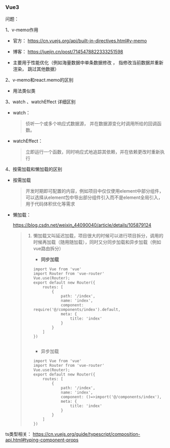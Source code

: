 ### Vue3



问题：

1、v-memo作用

- 官方： https://cn.vuejs.org/api/built-in-directives.html#v-memo

- 博客： https://juejin.cn/post/7145478822333251598

- 主要用于性能优化（例如海量数据中单条数据修改 ， 指修改当前数据并重新渲染， 跳过其他数据）

2、v-memo和react.memo的区别

- 用法类似类

3、watch 、watchEffect 详细区别

- watch：
  
   > 侦听一个或多个响应式数据源， 并在数据源变化时调用所给的回调函数。


- watchEffect：

   > 立即运行一个函数，同时响应式地追踪其依赖，并在依赖更改时重新执行

4、按需加载和懒加载的区别

- 按需加载

  > 开发时期即可配置的内容，例如项目中仅仅使用element中部分组件，可以选择从element包中导出部分组件引入而不是element全局引入，用于代码体积优化等需求

- 懒加载：

  https://blog.csdn.net/weixin_44090040/article/details/105879124

  > 1. 懒加载又叫延迟加载，项目很大的时候可以进行项目拆分，调用的时候再加载（随用随加载），同时又分同步加载和异步加载（例如vue路由拆分）
  >
  >    - **同步加载**
  >
  >    ```vue
  >    import Vue from 'vue'
  >    import Router from 'vue-router'
  >    Vue.use(Router);
  >    export default new Router({
  >        routes: [
  >            {
  >                path: '/index',
  >                name: 'index',
  >                component: require('@/components/index').default,
  >                meta: {
  >                    title: 'index'
  >                }
  >            }
  >        ]
  >    })
  >       
  >    ```
  >
  >    - 异步加载
  >
  >    ```vue
  >    import Vue from 'vue'
  >    import Router from 'vue-router'
  >    Vue.use(Router);
  >    export default new Router({
  >        routes: [
  >            {
  >                path: '/index',
  >                name: 'index',
  >                component: ()=>import('@/components/index'),
  >                meta: {
  >                    title: 'index'
  >                }
  >            }
  >        ]
  >    })
  >    ```
  >

ts类型相关：
https://cn.vuejs.org/guide/typescript/composition-api.html#typing-component-props
